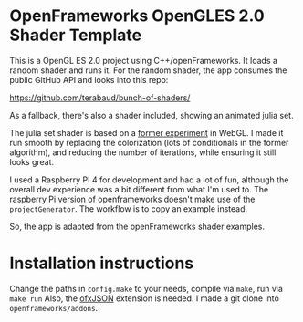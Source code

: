 # OpenFrameworks OpenGLES 2.0 Shader Template

This is a OpenGL ES 2.0 project using C++/openFrameworks. It loads a random shader and runs it.
For the random shader, the app consumes the public GitHub API and looks into this repo:

https://github.com/terabaud/bunch-of-shaders/

As a fallback, there's also a shader included, showing an animated julia set.

The julia set shader is based on a [former experiment](https://terabaud.github.io/hello-webgl/fractal/) in WebGL. I made it run smooth by replacing the colorization (lots of conditionals in the former algorithm), and reducing the number of iterations, while ensuring it still looks great.

I used a Raspberry PI 4 for development and had a lot of fun, although the overall dev experience was a 
bit different from what I'm used to. The raspberry Pi version of openframeworks doesn't make use of the 
`projectGenerator`. The workflow is to copy an example instead.

So, the app is adapted from the openFrameworks shader examples.

# Installation instructions

Change the paths in `config.make` to your needs, compile via `make`, run via `make run`
Also, the [ofxJSON](https://github.com/jeffcrouse/ofxJSON) extension is needed. I made a git clone into `openframeworks/addons`.

